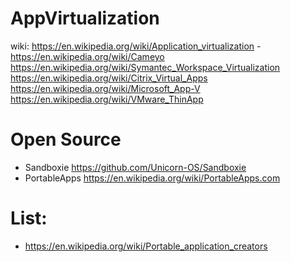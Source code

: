 # AppVirtualization
wiki: https://en.wikipedia.org/wiki/Application_virtualization - https://en.wikipedia.org/wiki/Cameyo https://en.wikipedia.org/wiki/Symantec_Workspace_Virtualization https://en.wikipedia.org/wiki/Citrix_Virtual_Apps https://en.wikipedia.org/wiki/Microsoft_App-V https://en.wikipedia.org/wiki/VMware_ThinApp 


# Open Source
- Sandboxie https://github.com/Unicorn-OS/Sandboxie
- PortableApps https://en.wikipedia.org/wiki/PortableApps.com

# List:
- https://en.wikipedia.org/wiki/Portable_application_creators
